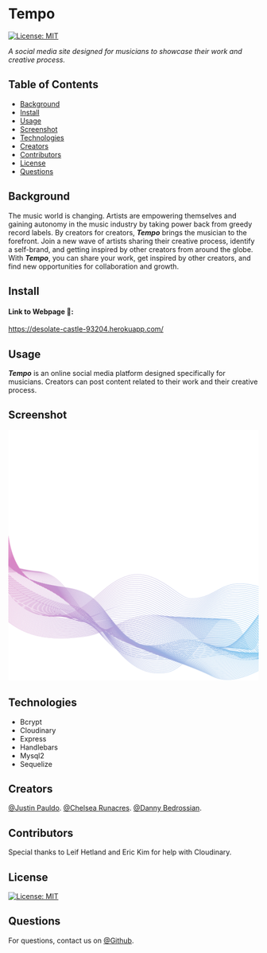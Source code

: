 # Tempo
[![License: MIT](https://img.shields.io/badge/License-MIT-yellow.svg)](https://opensource.org/licenses/MIT)

*A social media site designed for musicians to showcase their work and creative process.*

## Table of Contents

- [Background](#background)
- [Install](#install)
- [Usage](#usage)
- [Screenshot](#screenshot)
- [Technologies](#technologies)
- [Creators](#creators)
- [Contributors](#contributors)
- [License](#license)
- [Questions](#questions)

## Background

The music world is changing. Artists are empowering themselves and gaining autonomy in the music industry by taking power back from greedy record labels. By creators for creators, ***Tempo*** brings the musician to the forefront. Join a new wave of artists sharing their creative process, identify a self-brand, and getting inspired by other creators from around the globe. With ***Tempo***, you can share your work, get inspired by other creators, and find new opportunities for collaboration and growth. 


## Install
#### Link to Webpage 🔗:

https://desolate-castle-93204.herokuapp.com/


## Usage

***Tempo*** is an online social media platform designed specifically for musicians. Creators can post content related to their work and their creative process. 

## Screenshot

![screenshot](./public/img/gradientcurve1.png)

## Technologies

- Bcrypt
- Cloudinary
- Express
- Handlebars
- Mysql2
- Sequelize

## Creators

[@Justin Pauldo](https://github.com/KingdomSeeker328).
[@Chelsea Runacres](https://github.com/ChelsRunnn).
[@Danny Bedrossian](https://github.com/dbedrossian).

## Contributors

Special thanks to Leif Hetland and Eric Kim for help with Cloudinary.

## License

[![License: MIT](https://img.shields.io/badge/License-MIT-yellow.svg)](https://opensource.org/licenses/MIT)

## Questions

For questions, contact us on [@Github](https://github.com/KingdomSeeker328).